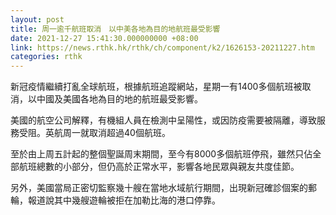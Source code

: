 ```yaml
---
layout: post
title: 周一逾千航班取消　以中美各地為目的地航班最受影響
date: 2021-12-27 15:41:30.000000000 +08:00
link: https://news.rthk.hk/rthk/ch/component/k2/1626153-20211227.htm
categories: rthk
---
```


新冠疫情繼續打亂全球航班，根據航班追蹤網站，星期一有1400多個航班被取消，以中國及美國各地為目的地的航班最受影響。

美國的航空公司解釋，有機組人員在檢測中呈陽性，或因防疫需要被隔離，導致服務受阻。英航周一就取消超過40個航班。

至於由上周五計起的整個聖誕周末期間，至今有8000多個航班停飛，雖然只佔全部航班總數的小部分，但仍高於正常水平，影響各地民眾與親友共度佳節。

另外，美國當局正密切監察幾十艘在當地水域航行期間，出現新冠確診個案的郵輪，報道說其中幾艘遊輪被拒在加勒比海的港口停靠。
